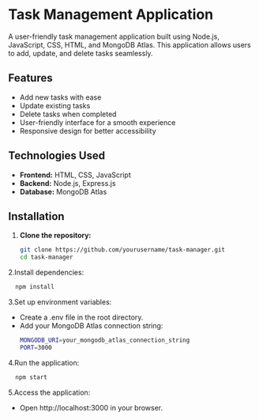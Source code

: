 # Task Management Application

A user-friendly task management application built using Node.js, JavaScript, CSS, HTML, and MongoDB Atlas. This application allows users to add, update, and delete tasks seamlessly.

## Features
- Add new tasks with ease
- Update existing tasks
- Delete tasks when completed
- User-friendly interface for a smooth experience
- Responsive design for better accessibility

## Technologies Used
- **Frontend:** HTML, CSS, JavaScript
- **Backend:** Node.js, Express.js
- **Database:** MongoDB Atlas

## Installation
1. **Clone the repository:**
   ```sh
   git clone https://github.com/yourusername/task-manager.git
   cd task-manager
   ```
2.Install dependencies:
 ```sh
   npm install
 ```
3.Set up environment variables:
- Create a .env file in the root directory.
- Add your MongoDB Atlas connection string:
   ```sh
   MONGODB_URI=your_mongodb_atlas_connection_string
   PORT=3000

   ```
4.Run the application:
 ```sh
   npm start
 ```
5.Access the application:
- Open http://localhost:3000 in your browser.
